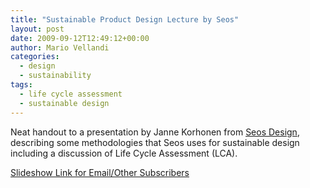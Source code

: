 ```yaml
---
title: "Sustainable Product Design Lecture by Seos"
layout: post
date: 2009-09-12T12:49:12+00:00
author: Mario Vellandi
categories:
  - design
  - sustainability
tags:
  - life cycle assessment
  - sustainable design
---
```

Neat handout to a presentation by Janne Korhonen from [Seos Design](http://www.seos.fi/), describing some methodologies that Seos uses for sustainable design including a discussion of Life Cycle Assessment (LCA).

[Slideshow Link for Email/Other Subscribers](http://www.slideshare.net/jmkorhonen/sustainable-design-lecture-to-idbm-class-0809-291008-helsinki-presentation)
